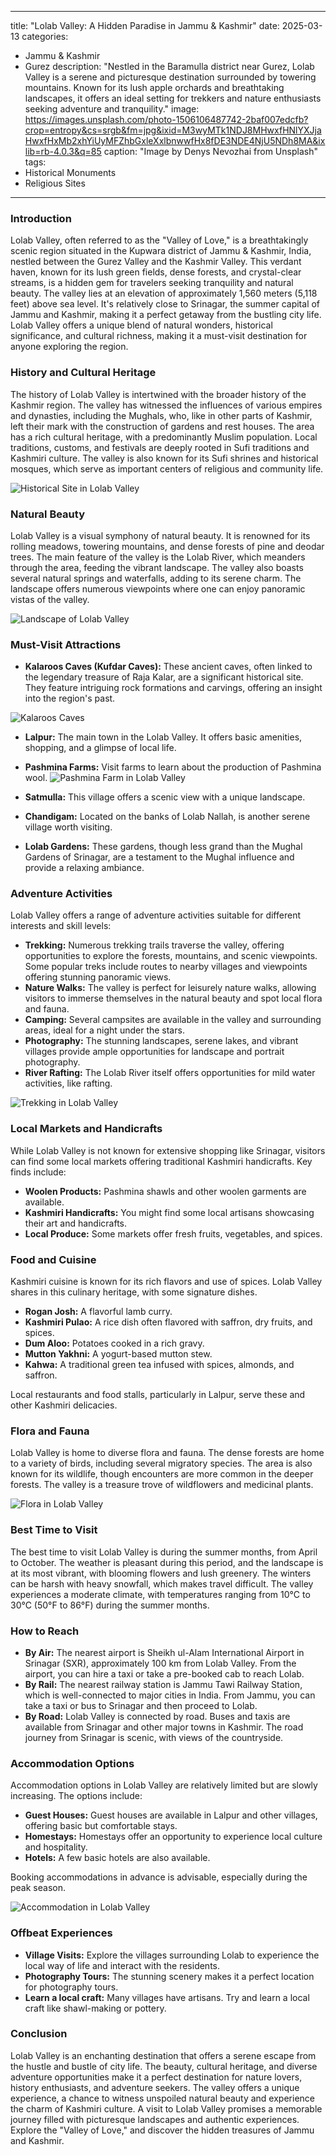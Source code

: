 
---
title: "Lolab Valley: A Hidden Paradise in Jammu & Kashmir"
date: 2025-03-13
categories:
  - Jammu & Kashmir
  - Gurez
description: "Nestled in the Baramulla district near Gurez, Lolab Valley is a serene and picturesque destination surrounded by towering mountains. Known for its lush apple orchards and breathtaking landscapes, it offers an ideal setting for trekkers and nature enthusiasts seeking adventure and tranquility."
image: https://images.unsplash.com/photo-1506106487742-2baf007edcfb?crop=entropy&cs=srgb&fm=jpg&ixid=M3wyMTk1NDJ8MHwxfHNlYXJjaHwxfHxMb2xhYiUyMFZhbGxleXxlbnwwfHx8fDE3NDE4NjU5NDh8MA&ixlib=rb-4.0.3&q=85
caption: "Image by Denys Nevozhai from Unsplash"
tags: 
  - Historical Monuments
  - Religious Sites
---


### **Introduction**

Lolab Valley, often referred to as the "Valley of Love," is a breathtakingly scenic region situated in the Kupwara district of Jammu & Kashmir, India, nestled between the Gurez Valley and the Kashmir Valley. This verdant haven, known for its lush green fields, dense forests, and crystal-clear streams, is a hidden gem for travelers seeking tranquility and natural beauty. The valley lies at an elevation of approximately 1,560 meters (5,118 feet) above sea level. It's relatively close to Srinagar, the summer capital of Jammu and Kashmir, making it a perfect getaway from the bustling city life. Lolab Valley offers a unique blend of natural wonders, historical significance, and cultural richness, making it a must-visit destination for anyone exploring the region.

### **History and Cultural Heritage**

The history of Lolab Valley is intertwined with the broader history of the Kashmir region. The valley has witnessed the influences of various empires and dynasties, including the Mughals, who, like in other parts of Kashmir, left their mark with the construction of gardens and rest houses. The area has a rich cultural heritage, with a predominantly Muslim population. Local traditions, customs, and festivals are deeply rooted in Sufi traditions and Kashmiri culture. The valley is also known for its Sufi shrines and historical mosques, which serve as important centers of religious and community life.

<img src="placeholder_image_historical_site_lolab_valley.jpg" alt="Historical Site in Lolab Valley">

### **Natural Beauty**

Lolab Valley is a visual symphony of natural beauty. It is renowned for its rolling meadows, towering mountains, and dense forests of pine and deodar trees. The main feature of the valley is the Lolab River, which meanders through the area, feeding the vibrant landscape. The valley also boasts several natural springs and waterfalls, adding to its serene charm. The landscape offers numerous viewpoints where one can enjoy panoramic vistas of the valley.

<img src="placeholder_image_lolab_valley_landscape.jpg" alt="Landscape of Lolab Valley">

### **Must-Visit Attractions**

*   **Kalaroos Caves (Kufdar Caves):** These ancient caves, often linked to the legendary treasure of Raja Kalar, are a significant historical site. They feature intriguing rock formations and carvings, offering an insight into the region's past.

<img src="placeholder_image_kalaroos_caves.jpg" alt="Kalaroos Caves">

*   **Lalpur:** The main town in the Lolab Valley. It offers basic amenities, shopping, and a glimpse of local life.

*   **Pashmina Farms:** Visit farms to learn about the production of Pashmina wool.
    <img src="placeholder_image_pashmina_farm.jpg" alt="Pashmina Farm in Lolab Valley">

*   **Satmulla:** This village offers a scenic view with a unique landscape.

*   **Chandigam:** Located on the banks of Lolab Nallah, is another serene village worth visiting.

*   **Lolab Gardens:** These gardens, though less grand than the Mughal Gardens of Srinagar, are a testament to the Mughal influence and provide a relaxing ambiance.

### **Adventure Activities**

Lolab Valley offers a range of adventure activities suitable for different interests and skill levels:

*   **Trekking:** Numerous trekking trails traverse the valley, offering opportunities to explore the forests, mountains, and scenic viewpoints. Some popular treks include routes to nearby villages and viewpoints offering stunning panoramic views.
*   **Nature Walks:** The valley is perfect for leisurely nature walks, allowing visitors to immerse themselves in the natural beauty and spot local flora and fauna.
*   **Camping:** Several campsites are available in the valley and surrounding areas, ideal for a night under the stars.
*   **Photography:** The stunning landscapes, serene lakes, and vibrant villages provide ample opportunities for landscape and portrait photography.
*   **River Rafting:** The Lolab River itself offers opportunities for mild water activities, like rafting.

<img src="placeholder_image_trekking_lolab_valley.jpg" alt="Trekking in Lolab Valley">

### **Local Markets and Handicrafts**

While Lolab Valley is not known for extensive shopping like Srinagar, visitors can find some local markets offering traditional Kashmiri handicrafts. Key finds include:

*   **Woolen Products:** Pashmina shawls and other woolen garments are available.
*   **Kashmiri Handicrafts:** You might find some local artisans showcasing their art and handicrafts.
*   **Local Produce:** Some markets offer fresh fruits, vegetables, and spices.

### **Food and Cuisine**

Kashmiri cuisine is known for its rich flavors and use of spices. Lolab Valley shares in this culinary heritage, with some signature dishes.

*   **Rogan Josh:** A flavorful lamb curry.
*   **Kashmiri Pulao:** A rice dish often flavored with saffron, dry fruits, and spices.
*   **Dum Aloo:** Potatoes cooked in a rich gravy.
*   **Mutton Yakhni:** A yogurt-based mutton stew.
*   **Kahwa:** A traditional green tea infused with spices, almonds, and saffron.

Local restaurants and food stalls, particularly in Lalpur, serve these and other Kashmiri delicacies.

### **Flora and Fauna**

Lolab Valley is home to diverse flora and fauna. The dense forests are home to a variety of birds, including several migratory species. The area is also known for its wildlife, though encounters are more common in the deeper forests. The valley is a treasure trove of wildflowers and medicinal plants.

<img src="placeholder_image_lolab_valley_flora.jpg" alt="Flora in Lolab Valley">

### **Best Time to Visit**

The best time to visit Lolab Valley is during the summer months, from April to October. The weather is pleasant during this period, and the landscape is at its most vibrant, with blooming flowers and lush greenery. The winters can be harsh with heavy snowfall, which makes travel difficult. The valley experiences a moderate climate, with temperatures ranging from 10°C to 30°C (50°F to 86°F) during the summer months.

### **How to Reach**

*   **By Air:** The nearest airport is Sheikh ul-Alam International Airport in Srinagar (SXR), approximately 100 km from Lolab Valley. From the airport, you can hire a taxi or take a pre-booked cab to reach Lolab.
*   **By Rail:** The nearest railway station is Jammu Tawi Railway Station, which is well-connected to major cities in India. From Jammu, you can take a taxi or bus to Srinagar and then proceed to Lolab.
*   **By Road:** Lolab Valley is connected by road. Buses and taxis are available from Srinagar and other major towns in Kashmir. The road journey from Srinagar is scenic, with views of the countryside.

### **Accommodation Options**

Accommodation options in Lolab Valley are relatively limited but are slowly increasing. The options include:

*   **Guest Houses:** Guest houses are available in Lalpur and other villages, offering basic but comfortable stays.
*   **Homestays:** Homestays offer an opportunity to experience local culture and hospitality.
*   **Hotels:** A few basic hotels are also available.

Booking accommodations in advance is advisable, especially during the peak season.

<img src="placeholder_image_lolab_valley_accommodation.jpg" alt="Accommodation in Lolab Valley">

### **Offbeat Experiences**

*   **Village Visits:** Explore the villages surrounding Lolab to experience the local way of life and interact with the residents.
*   **Photography Tours:** The stunning scenery makes it a perfect location for photography tours.
*   **Learn a local craft:** Many villages have artisans. Try and learn a local craft like shawl-making or pottery.

### **Conclusion**

Lolab Valley is an enchanting destination that offers a serene escape from the hustle and bustle of city life. The beauty, cultural heritage, and diverse adventure opportunities make it a perfect destination for nature lovers, history enthusiasts, and adventure seekers. The valley offers a unique experience, a chance to witness unspoiled natural beauty and experience the charm of Kashmiri culture. A visit to Lolab Valley promises a memorable journey filled with picturesque landscapes and authentic experiences. Explore the "Valley of Love," and discover the hidden treasures of Jammu and Kashmir.


